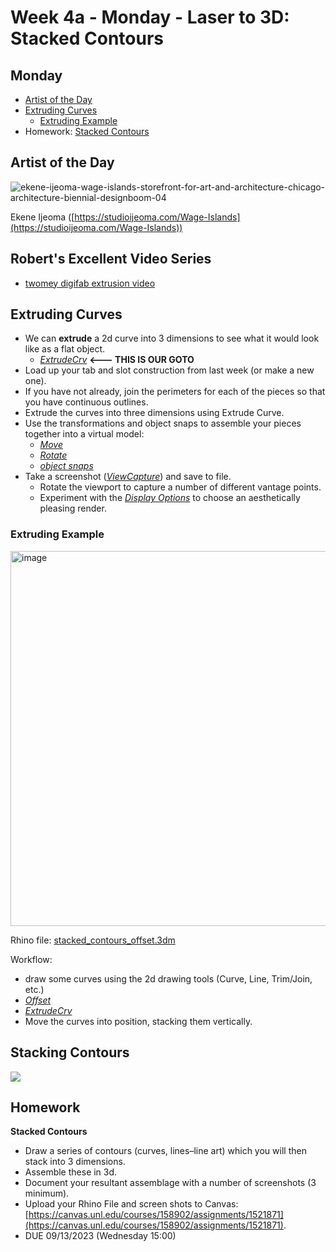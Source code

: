 # Week 4a - Monday - Laser to 3D: Stacked Contours

## Monday

- [Artist of the Day](#artist-of-the-day)
- [Extruding Curves](#extruding-curves)
  - [Extruding Example](#extruding-example)
- Homework: [Stacked Contours](#homework)

## Artist of the Day

![ekene-ijeoma-wage-islands-storefront-for-art-and-architecture-chicago-architecture-biennial-designboom-04](https://github.com/NovySan/unl-digifab/assets/5796142/7b0937cd-0e50-48d1-9e82-b0c03a2d820a)

Ekene Ijeoma ([https://studioijeoma.com/Wage-Islands](https://studioijeoma.com/Wage-Islands))

## Robert's Excellent Video Series
- [twomey digifab extrusion video](https://drive.google.com/file/d/1tPlTyQPVZB22oaNCzVrWpezLiZ3NIW1x/view?usp=sharing)

## Extruding Curves
- We can **extrude** a 2d curve into 3 dimensions to see what it would look like as a flat object. 
  - [_ExtrudeCrv_](https://docs.mcneel.com/rhino/7/help/en-us/index.htm#commands/extrudecrv.htm) **<--- THIS IS OUR GOTO**
- Load up your tab and slot construction from last week (or make a new one).
- If you have not already, join the perimeters for each of the pieces so that you have continuous outlines. 
- Extrude the curves into three dimensions using Extrude Curve.
- Use the transformations and object snaps to assemble your pieces together into a virtual model: 
  - [_Move_](https://docs.mcneel.com/rhino/7/help/en-us/commands/move.htm)
  - [_Rotate_](https://docs.mcneel.com/rhino/7/help/en-us/commands/rotate.htm)
  - [_object snaps_](https://docs.mcneel.com/rhino/7/help/en-us/user_interface/object_snaps.htm)
- Take a screenshot ([_ViewCapture_](https://docs.mcneel.com/rhino/7/help/en-us/commands/viewcapture.htm#ViewCaptureToFile)) and save to file. 
  - Rotate the viewport to capture a number of different vantage points.
  - Experiment with the [_Display Options_](https://docs.mcneel.com/rhino/7/help/en-us/options/view_displaymode_options.htm) to choose an aesthetically pleasing render.

### Extruding Example
<img width="600" alt="image" src="https://user-images.githubusercontent.com/1598545/189135643-7c5be2f6-b27e-4d34-ac53-f457c74b61b6.png">

Rhino file: [stacked_contours_offset.3dm](../examples/stacked_contours_offset.3dm)

Workflow: 
- draw some curves using the 2d drawing tools (Curve, Line, Trim/Join, etc.)
- [_Offset_](http://docs.mcneel.com/rhino/7/help/en-us/commands/offset.htm)
- [_ExtrudeCrv_](https://docs.mcneel.com/rhino/7/help/en-us/index.htm#commands/extrudecrv.htm)
- Move the curves into position, stacking them vertically.


## Stacking Contours
![](https://laughingsquid.com/wp-content/uploads/2015/01/skull_bricks_B_001__66920.1411477266.1280.1280-750x750.jpg)

## Homework
**Stacked Contours**

- Draw a series of contours (curves, lines–line art) which you will then stack into 3 dimensions. 
- Assemble these in 3d. 
- Document your resultant assemblage with a number of screenshots (3 minimum). 
- Upload your Rhino File and screen shots to Canvas: [https://canvas.unl.edu/courses/158902/assignments/1521871](https://canvas.unl.edu/courses/158902/assignments/1521871).
- DUE 09/13/2023 (Wednesday 15:00)

